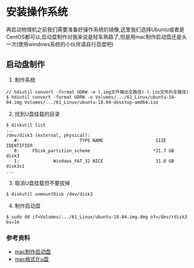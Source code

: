 # 安装操作系统
再启动物理机之前我们需要准备好操作系统的镜像,这里我们选择Ubuntu或者是CentOS都可以,启动盘制作对我来说是轻车熟路了,但是用mac制作启动盘还是头一次(使用windows系统的小伙伴请自行百度吧)

## 启动盘制作
1. 制作系统
```
// hdiutil convert -format UDRW -o (.img文件输出全路径) (.iso文件的全路径)
$ hdiutil convert -format UDRW -o Volumes/.../61_Linux/ubuntu-18-04.img Volumes/.../61_Linux/ubuntu-18.04-desktop-amd64.iso
```
2. 找到U盘挂载的目录
```
$ diskutil list 
...
/dev/disk3 (external, physical):
   #:                       TYPE NAME                    SIZE       IDENTIFIER
   0:     FDisk_partition_scheme                        *31.7 GB    disk3
   1:             Windows_FAT_32 NICE                    31.0 GB    disk3s1
...
```
3. 取消U盘挂载但不要拔掉
```
$ diskutil unmountDisk /dev/disk3
```
4. 制作启动盘
```
$ sudo dd if=Volumes/.../61_Linux/ubuntu-18-04.img.dmg of=/dev/rdisk3 bs=1m
```

### 参考资料
- [mac制作启动盘](https://www.jianshu.com/p/0abdd301e0d6)
- [mac格式化u盘](https://www.jianshu.com/p/4e1f5408a98a)